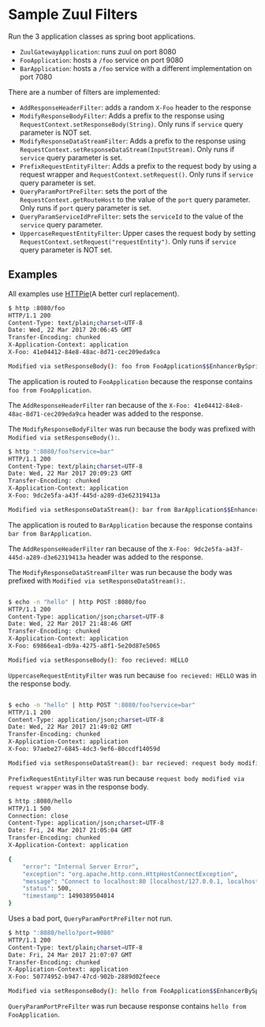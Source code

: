 # Sample Zuul Filters

Run the 3 application classes as spring boot applications.

- `ZuulGatewayApplication`: runs zuul on port 8080
- `FooApplication`: hosts a `/foo` service on port 9080
- `BarApplication`: hosts a `/foo` service with a different implementation on port 7080


There are a number of filters are implemented:

- `AddResponseHeaderFilter`: adds a random `X-Foo` header to the response
- `ModifyResponseBodyFilter`: Adds a prefix to the response using `RequestContext.setResponseBody(String)`. Only runs if `service` query parameter is NOT set.
- `ModifyResponseDataStreamFilter`: Adds a prefix to the response using `RequestContext.setResponseDataStream(InputStream)`. Only runs if `service` query parameter is set.
- `PrefixRequestEntityFilter`: Adds a prefix to the request body by using a request wrapper and `RequestContext.setRequest()`. Only runs if `service` query parameter is set.
- `QueryParamPortPreFilter`: sets the port of the `RequestContext.getRouteHost` to the value of the `port` query parameter. Only runs if `port` query parameter is set.
- `QueryParamServiceIdPreFilter`: sets the `serviceId` to the value of the `service` query parameter.
- `UppercaseRequestEntityFilter`: Upper cases the request body by setting `RequestContext.setRequest("requestEntity")`. Only runs if `service` query parameter is NOT set.

## Examples

All examples use [HTTPie](https://httpie.org/)(A better curl replacement).

```bash
$ http :8080/foo 
HTTP/1.1 200 
Content-Type: text/plain;charset=UTF-8
Date: Wed, 22 Mar 2017 20:06:45 GMT
Transfer-Encoding: chunked
X-Application-Context: application
X-Foo: 41e04412-84e8-48ac-8d71-cec209eda9ca

Modified via setResponseBody(): foo from FooApplication$$EnhancerBySpringCGLIB$$82229332
```

The application is routed to `FooApplication` because the response contains `foo from FooApplication`.

The `AddResponseHeaderFilter` ran because of the `X-Foo: 41e04412-84e8-48ac-8d71-cec209eda9ca` header was added to the response.

The `ModifyResponseBodyFilter` was run because the body was prefixed with `Modified via setResponseBody():`.

```bash
$ http ":8080/foo?service=bar"
HTTP/1.1 200 
Content-Type: text/plain;charset=UTF-8
Date: Wed, 22 Mar 2017 20:09:23 GMT
Transfer-Encoding: chunked
X-Application-Context: application
X-Foo: 9dc2e5fa-a43f-445d-a289-d3e62319413a

Modified via setResponseDataStream(): bar from BarApplication$$EnhancerBySpringCGLIB$$a78c1598

```

The application is routed to `BarApplication` because the response contains `bar from BarApplication`.

The `AddResponseHeaderFilter` ran because of the `X-Foo: 9dc2e5fa-a43f-445d-a289-d3e62319413a` header was added to the response.

The `ModifyResponseDataStreamFilter` was run because the body was prefixed with `Modified via setResponseDataStream():`.

```bash

$ echo -n "hello" | http POST :8080/foo
HTTP/1.1 200 
Content-Type: application/json;charset=UTF-8
Date: Wed, 22 Mar 2017 21:48:46 GMT
Transfer-Encoding: chunked
X-Application-Context: application
X-Foo: 69866ea1-db9a-4275-a8f1-5e20d87e5065

Modified via setResponseBody(): foo recieved: HELLO
```

`UppercaseRequestEntityFilter` was run because `foo recieved: HELLO` was in the response body.

```bash

$ echo -n "hello" | http POST ":8080/foo?service=bar"
HTTP/1.1 200 
Content-Type: application/json;charset=UTF-8
Date: Wed, 22 Mar 2017 21:49:02 GMT
Transfer-Encoding: chunked
X-Application-Context: application
X-Foo: 97aebe27-6845-4dc3-9ef6-80ccdf14059d

Modified via setResponseDataStream(): bar recieved: request body modified via request wrapper: hello
```

`PrefixRequestEntityFilter` was run because `request body modified via request wrapper` was in the response body.

```bash
$ http :8080/hello
HTTP/1.1 500 
Connection: close
Content-Type: application/json;charset=UTF-8
Date: Fri, 24 Mar 2017 21:05:04 GMT
Transfer-Encoding: chunked
X-Application-Context: application

{
    "error": "Internal Server Error",
    "exception": "org.apache.http.conn.HttpHostConnectException",
    "message": "Connect to localhost:80 [localhost/127.0.0.1, localhost/0:0:0:0:0:0:0:1, localhost/fe80:0:0:0:0:0:0:1%1] failed: Connection refused",
    "status": 500,
    "timestamp": 1490389504014
}
```
Uses a bad port, `QueryParamPortPreFilter` not run.

```bash
$ http ":8080/hello?port=9080"
HTTP/1.1 200 
Content-Type: text/plain;charset=UTF-8
Date: Fri, 24 Mar 2017 21:07:07 GMT
Transfer-Encoding: chunked
X-Application-Context: application
X-Foo: 50774952-b947-47cd-902b-2889d02feece

Modified via setResponseBody(): hello from FooApplication$$EnhancerBySpringCGLIB$$82229332

```

`QueryParamPortPreFilter` was run because response contains `hello from FooApplication`.
